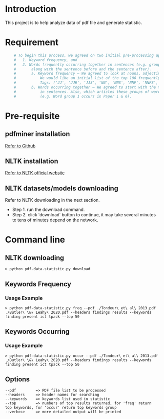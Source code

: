# Introduction
This project is to help analyze data of pdf file and generate statistic.

# Requirement
``` python
    # To begin this process, we agreed on two initial pre-processing approaches:
    #   1. Keyword frequency, and
    #   2. Words frequently occurring together in sentences (e.g. groups of words occurring in a sentence,
    #       along with the sentence before and the sentence after).
    #       a. Keyword frequency – We agreed to look at nouns, adjectives, adverbs and roots.
    #           We would like an initial list of the top 100 frequently occurring words.
    #           Tags: ['JJ', 'JJR', 'JJS', 'NN', 'NNS', 'NNP', 'NNPS', 'VB', 'VBD', 'VBG', 'VBN', 'VBP', 'VBZ']
    #       b. Words occurring together – We agreed to start with the top 30 groups of words occurring together
    #           in sentences. Also, which articles these groups of words appear
    #           (e.g. Word group 1 occurs in Paper 1 & 6).
```

# Pre-requisite
## pdfminer installation
[Refer to Github](https://github.com/pdfminer/pdfminer.six)
## NLTK installation
[Refer to NLTK official website](https://www.nltk.org/install.html)
## NLTK datasets/models downloading
Refer to NLTK downloading in the next section.
* Step 1. run the download command.
* Step 2. click 'download' button to continue, it may take several minutes to tens of minutes depend on the network.

# Command line
## NLTK downloading
```shell
> python pdf-data-statistic.py download
```

## Keywords Frequency
### Usage Example
```shell
> python pdf-data-statistic.py freq --pdf ./Tondeur\ et\ al\ 2013.pdf ./Butler\ \&\ Leahy\ 2020.pdf --headers findings results --keywords finding present ict tpack --top 50
```

## Keywords Occurring
### Usage Example
```shell
> python pdf-data-statistic.py occur --pdf ./Tondeur\ et\ al\ 2013.pdf ./Butler\ \&\ Leahy\ 2020.pdf --headers findings results --keywords finding present ict tpack --top 50
```

## Options
```
--pdf         => PDF file list to be processed
--headers     => header names for searching
--keywords    => keywords list used in statistic
--top         => numbers of top results returned, for 'freq' return top keywords, for 'occur' return top keywords group
--verbose     => more detailed output will be printed
```